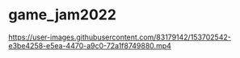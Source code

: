 # game_jam2022

https://user-images.githubusercontent.com/83179142/153702542-e3be4258-e5ea-4470-a9c0-72a1f8749880.mp4

